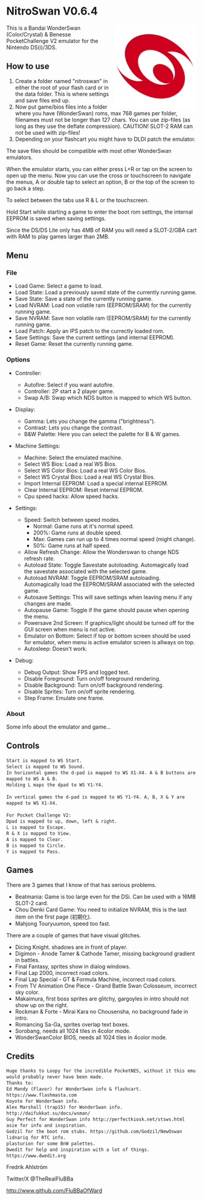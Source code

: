 # NitroSwan V0.6.4

<img align="right" width="220" src="./logo.png" />

This is a Bandai WonderSwan (Color/Crystal) & Benesse PocketChallenge V2 emulator for
the Nintendo DS(i)/3DS.

## How to use

1. Create a folder named "nitroswan" in either the root of your flash card or
 in the data folder. This is where settings and save files end up.
2. Now put game/bios files into a folder where you have (WonderSwan) roms, max
 768 games per folder, filenames must not be longer than 127 chars. You can use
 zip-files (as long as they use the deflate compression). CAUTION! SLOT-2
 RAM can not be used with zip-files!
3. Depending on your flashcart you might have to DLDI patch the emulator.

The save files should be compatible with most other WonderSwan emulators.

When the emulator starts, you can either press L+R or tap on the screen to open
 up the menu. Now you can use the cross or touchscreen to navigate the menus, A
 or double tap to select an option, B or the top of the screen to go back a
 step.

To select between the tabs use R & L or the touchscreen.

Hold Start while starting a game to enter the boot rom settings, the internal
 EEPROM is saved when saving settings.

Since the DS/DS Lite only has 4MB of RAM you will need a SLOT-2/GBA cart with
 RAM to play games larger than 2MB.

## Menu

### File

* Load Game: Select a game to load.
* Load State: Load a previously saved state of the currently running game.
* Save State: Save a state of the currently running game.
* Load NVRAM: Load non volatile ram (EEPROM/SRAM) for the currently running game.
* Save NVRAM: Save non volatile ram (EEPROM/SRAM) for the currently running game.
* Load Patch: Apply an IPS patch to the currectly loaded rom.
* Save Settings: Save the current settings (and internal EEPROM).
* Reset Game: Reset the currently running game.

### Options

* Controller:
  * Autofire: Select if you want autofire.
  * Controller: 2P start a 2 player game.
  * Swap A/B: Swap which NDS button is mapped to which WS button.

* Display:
  * Gamma: Lets you change the gamma ("brightness").
  * Contrast: Lets you change the contrast.
  * B&W Palette: Here you can select the palette for B & W games.
* Machine Settings:
  * Machine: Select the emulated machine.
  * Select WS Bios: Load a real WS Bios.
  * Select WS Color Bios: Load a real WS Color Bios.
  * Select WS Crystal Bios: Load a real WS Crystal Bios.
  * Import Internal EEPROM: Load a special internal EEPROM.
  * Clear Internal EEPROM: Reset internal EEPROM.
  * Cpu speed hacks: Allow speed hacks.
* Settings:
  * Speed: Switch between speed modes.
    * Normal: Game runs at it's normal speed.
    * 200%: Game runs at double speed.
    * Max: Games can run up to 4 times normal speed (might change).
    * 50%: Game runs at half speed.
  * Allow Refresh Change: Allow the Wonderswan to change NDS refresh rate.
  * Autoload State: Toggle Savestate autoloading. Automagically load the savestate associated with the selected game.
  * Autoload NVRAM: Toggle EEPROM/SRAM autoloading. Automagically load the EEPROM/SRAM associated with the selected game.
  * Autosave Settings: This will save settings when leaving menu if any changes are made.
  * Autopause Game: Toggle if the game should pause when opening the menu.
  * Powersave 2nd Screen: If graphics/light should be turned off for the GUI screen when menu is not active.
  * Emulator on Bottom: Select if top or bottom screen should be used for emulator, when menu is active emulator screen is allways on top.
  * Autosleep: Doesn't work.
* Debug:
  * Debug Output: Show FPS and logged text.
  * Disable Foreground: Turn on/off foreground rendering.
  * Disable Background: Turn on/off background rendering.
  * Disable Sprites: Turn on/off sprite rendering.
  * Step Frame: Emulate one frame.

### About

Some info about the emulator and game...

## Controls

```text
Start is mapped to WS Start.
Select is mapped to WS Sound.
In horizontal games the d-pad is mapped to WS X1-X4. A & B buttons are mapped to WS A & B.
Holding L maps the dpad to WS Y1-Y4.

In vertical games the d-pad is mapped to WS Y1-Y4. A, B, X & Y are mapped to WS X1-X4.

For Pocket Challenge V2:
Dpad is mapped to up, down, left & right.
L is mapped to Escape.
R & X is mapped to View.
A is mapped to Clear.
B is mapped to Circle.
Y is mapped to Pass.
```

## Games

There are 3 games that I know of that has serious problems.

* Beatmania: Game is too large even for the DSi. Can be used with a 16MB SLOT-2 card.
* Chou Denki Card Game: You need to initialize NVRAM, this is the last item on the first page (初期化).
* Mahjong Touryuumon, speed too fast.

There are a couple of games that have visual glitches.

* Dicing Knight. shadows are in front of player.
* Digimon - Anode Tamer & Cathode Tamer, missing background gradient in battles.
* Final Fantasy, sprites show in dialog windows.
* Final Lap 2000, incorrect road colors.
* Final Lap Special - GT & Formula Machine, incorrect road colors.
* From TV Animation One Piece - Grand Battle Swan Colosseum, incorrect sky color.
* Makaimura, first boss sprites are glitchy, gargoyles in intro should not show up on the right.
* Rockman & Forte - Mirai Kara no Chousensha, no background fade in intro.
* Romancing Sa-Ga, sprites overlap text boxes.
* Sorobang, needs all 1024 tiles in 4color mode.
* WonderSwanColor BIOS, needs all 1024 tiles in 4color mode.

## Credits

```text
Huge thanks to Loopy for the incredible PocketNES, without it this emu would probably never have been made.
Thanks to:
Ed Mandy (Flavor) for WonderSwan info & flashcart. https://www.flashmasta.com
Koyote for WonderSwan info.
Alex Marshall (trap15) for WonderSwan info. http://daifukkat.su/docs/wsman/
Guy Perfect for WonderSwan info http://perfectkiosk.net/stsws.html
asie for info and inspiration.
Godzil for the boot rom stubs. https://github.com/Godzil/NewOswan
lidnariq for RTC info.
plasturion for some BnW palettes.
Dwedit for help and inspiration with a lot of things. https://www.dwedit.org
```

Fredrik Ahlström

Twitter/X @TheRealFluBBa

http://www.github.com/FluBBaOfWard
